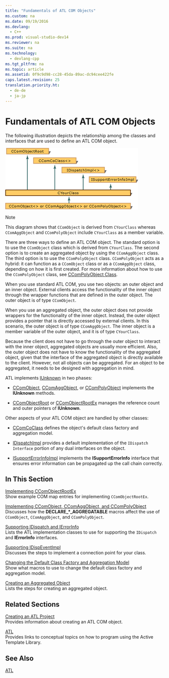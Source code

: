 ```yaml
---
title: "Fundamentals of ATL COM Objects"
ms.custom: na
ms.date: 09/19/2016
ms.devlang: 
  - C++
ms.prod: visual-studio-dev14
ms.reviewer: na
ms.suite: na
ms.technology: 
  - devlang-cpp
ms.tgt_pltfrm: na
ms.topic: article
ms.assetid: 0f9c9d98-cc28-45da-89ac-dc94cee422fe
caps.latest.revision: 25
translation.priority.ht: 
  - de-de
  - ja-jp
---
```

# Fundamentals of ATL COM Objects
The following illustration depicts the relationship among the classes and interfaces that are used to define an ATL COM object.  
  
 ![ATL structure](../vs140/media/vc307Y1.gif "vc307Y1")  
  
> [!NOTE]
>  This diagram shows that `CComObject` is derived from `CYourClass` whereas `CComAggObject` and `CComPolyObject` include `CYourClass` as a member variable.  
  
 There are three ways to define an ATL COM object. The standard option is to use the `CComObject` class which is derived from `CYourClass`. The second option is to create an aggregated object by using the `CComAggObject` class. The third option is to use the `CComPolyObject` class. `CComPolyObject` acts as a hybrid: it can function as a `CComObject` class or as a `CComAggObject` class, depending on how it is first created. For more information about how to use the `CComPolyObject` class, see [CComPolyObject Class](../vs140/CComPolyObject-Class.md).  
  
 When you use standard ATL COM, you use two objects: an outer object and an inner object. External clients access the functionality of the inner object through the wrapper functions that are defined in the outer object. The outer object is of type `CComObject`.  
  
 When you use an aggregated object, the outer object does not provide wrappers for the functionality of the inner object. Instead, the outer object provides a pointer that is directly accessed by external clients. In this scenario, the outer object is of type `CComAggObject`. The inner object is a member variable of the outer object, and it is of type `CYourClass`.  
  
 Because the client does not have to go through the outer object to interact with the inner object, aggregated objects are usually more efficient. Also, the outer object does not have to know the functionality of the aggregated object, given that the interface of the aggregated object is directly available to the client. However, not all objects can be aggregated. For an object to be aggregated, it needs to be designed with aggregation in mind.  
  
 ATL implements [IUnknown](http://msdn.microsoft.com/library/windows/desktop/ms680509) in two phases:  
  
-   [CComObject](../vs140/CComObject-Class.md), [CComAggObject](../vs140/CComAggObject-Class.md), or [CComPolyObject](../vs140/CComPolyObject-Class.md) implements the **IUnknown** methods.  
  
-   [CComObjectRoot](../vs140/CComObjectRoot-Class.md) or [CComObjectRootEx](../vs140/CComObjectRootEx-Class.md) manages the reference count and outer pointers of **IUnknown**.  
  
 Other aspects of your ATL COM object are handled by other classes:  
  
-   [CComCoClass](../vs140/CComCoClass-Class.md) defines the object's default class factory and aggregation model.  
  
-   [IDispatchImpl](../vs140/IDispatchImpl-Class.md) provides a default implementation of the `IDispatch Interface` portion of any dual interfaces on the object.  
  
-   [ISupportErrorInfoImpl](../vs140/ISupportErrorInfoImpl-Class.md) implements the **ISupportErrorInfo** interface that ensures error information can be propagated up the call chain correctly.  
  
## In This Section  
 [Implementing CComObjectRootEx](../vs140/Implementing-CComObjectRootEx.md)  
 Show example COM map entries for implementing `CComObjectRootEx`.  
  
 [Implementing CComObject, CComAggObject, and CComPolyObject](../vs140/Implementing-CComObject--CComAggObject--and-CComPolyObject.md)  
 Discusses how the **DECLARE_\*_AGGREGATABLE** macros affect the use of `CComObject`, `CComAggObject`, and `CComPolyObject`.  
  
 [Supporting IDispatch and IErrorInfo](../vs140/Supporting-IDispatch-and-IErrorInfo.md)  
 Lists the ATL implementation classes to use for supporting the `IDispatch` and **IErrorInfo** interfaces.  
  
 [Supporting IDispEventImpl](../vs140/Supporting-IDispEventImpl.md)  
 Discusses the steps to implement a connection point for your class.  
  
 [Changing the Default Class Factory and Aggregation Model](../vs140/Changing-the-Default-Class-Factory-and-Aggregation-Model.md)  
 Show what macros to use to change the default class factory and aggregation model.  
  
 [Creating an Aggregated Object](../vs140/Creating-an-Aggregated-Object.md)  
 Lists the steps for creating an aggregated object.  
  
## Related Sections  
 [Creating an ATL Project](../vs140/Creating-an-ATL-Project.md)  
 Provides information about creating an ATL COM object.  
  
 [ATL](../vs140/Active-Template-Library--ATL--Concepts.md)  
 Provides links to conceptual topics on how to program using the Active Template Library.  
  
## See Also  
 [ATL](../vs140/Active-Template-Library--ATL--Concepts.md)